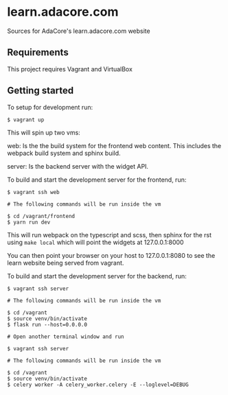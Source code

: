 # learn.adacore.com

Sources for AdaCore's learn.adacore.com website

## Requirements

This project requires Vagrant and VirtualBox

## Getting started

To setup for development run:
```
$ vagrant up
```
This will spin up two vms:

web: Is the the build system for the frontend web content. This includes the
webpack build system and sphinx build.

server: Is the backend server with the widget API.

To build and start the development server for the frontend, run:
```
$ vagrant ssh web

# The following commands will be run inside the vm

$ cd /vagrant/frontend
$ yarn run dev
```
This will run webpack on the typescript and scss, then sphinx for the rst
using `make local` which will point the widgets at 127.0.0.1:8000

You can then point your browser on your host to 127.0.0.1:8080 to see the learn
website being served from vagrant.

To build and start the development server for the backend, run:
```
$ vagrant ssh server

# The following commands will be run inside the vm

$ cd /vagrant
$ source venv/bin/activate
$ flask run --host=0.0.0.0

# Open another terminal window and run

$ vagrant ssh server

# The following commands will be run inside the vm

$ cd /vagrant
$ source venv/bin/activate
$ celery worker -A celery_worker.celery -E --loglevel=DEBUG
```
